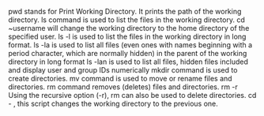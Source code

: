 pwd stands for Print Working Directory. It prints the path of the working directory.
ls command is used to list the files in the working directory.
cd ~username will change the working directory to the home directory of the specified user.
ls -l is used to list the files in the working directory in long format.
ls -la is used to list all files (even ones with names beginning with a period character, which are normally hidden) in the parent of the working directory in long format
ls -lan is used to list all files, hidden files included and display user and group IDs numerically
mkdir command is used to create directories.
mv command is used to move or rename files and directories.
rm command removes (deletes) files and directories.
rm -r Using the recursive option (-r), rm can also be used to delete directories.
cd - , this script changes the working directory to the previous one.
